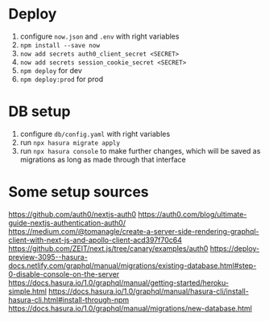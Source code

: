 # Deploy
1. configure `now.json` and `.env` with right variables
1. `npm install --save now`
1. `now add secrets auth0_client_secret <SECRET>`
1. `now add secrets session_cookie_secret <SECRET>`
1. `npm deploy` for dev
1. `npm deploy:prod` for prod

# DB setup
1. configure `db/config.yaml` with right variables
1. run `npx hasura migrate apply`
1. run `npx hasura console` to make further changes, which will be saved as migrations as long as made through that interface

# Some setup sources
https://github.com/auth0/nextjs-auth0
https://auth0.com/blog/ultimate-guide-nextjs-authentication-auth0/
https://medium.com/@tomanagle/create-a-server-side-rendering-graphql-client-with-next-js-and-apollo-client-acd397f70c64
https://github.com/ZEIT/next.js/tree/canary/examples/auth0
https://deploy-preview-3095--hasura-docs.netlify.com/graphql/manual/migrations/existing-database.html#step-0-disable-console-on-the-server
https://docs.hasura.io/1.0/graphql/manual/getting-started/heroku-simple.html
https://docs.hasura.io/1.0/graphql/manual/hasura-cli/install-hasura-cli.html#install-through-npm
https://docs.hasura.io/1.0/graphql/manual/migrations/new-database.html
